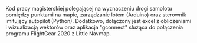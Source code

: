 Kod pracy magisterskiej polegającej na wyznaczeniu drogi samolotu pomiędzy punktami na mapie, zarządzanie lotem (Arduino) oraz sterownik imitujący autopilot (Python). Dodatkowo, dołączony jest excel z obliczeniami i wizualizacją wektorów oraz aplikacja "gconnect" służąca do połączenia programu FlightGear 2020 z Little Navmap.
